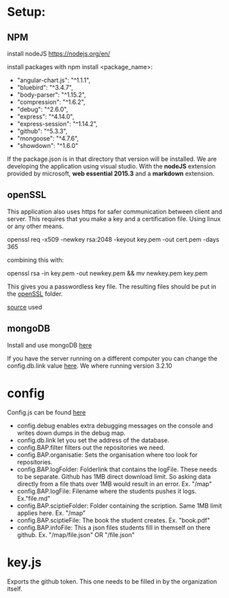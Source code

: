 # Setup:

## NPM

install nodeJS https://nodejs.org/en/

install packages with npm install <package_name>:

*    "angular-chart.js": "^1.1.1",
*    "bluebird": "^3.4.7",
*    "body-parser": "^1.15.2",
*    "compression": "^1.6.2",
*    "debug": "^2.6.0",
*    "express": "^4.14.0",
*    "express-session": "^1.14.2",
*    "github": "^5.3.3",
*    "mongoose": "^4.7.6",
*    "showdown": "^1.6.0"
 
 If the package.json is in that directory that version will be installed. We are developing the application using visual studio.
 With the **nodeJS** extension provided by microsoft, **web essential 2015.3** and a **markdown** extension.

 ## openSSL

 This application also uses https for safer communication between client and server. This requires that you make a key and a certification file.
 Using linux or any other means.

 openssl req -x509 -newkey rsa:2048 -keyout key.pem -out cert.pem -days 365

 combining this with:

 openssl rsa -in key.pem -out newkey.pem && mv newkey.pem key.pem

 This gives you a passwordless key file. The resulting files should be put in the [openSSL](https://github.com/KelvinVerhoeven/BachelorproefOpvolging/tree/master/src/BAPsync/openSSL) folder.

 [source](http://blog.mgechev.com/2014/02/19/create-https-tls-ssl-application-with-express-nodejs/) used

 ## mongoDB

 Install and use mongoDB [here](https://docs.mongodb.com/manual/installation/)

 If you have the server running on a different computer you can change the config.db.link value [here](https://github.com/KelvinVerhoeven/BachelorproefOpvolging/blob/master/src/BAPsync/imports/config.js).
 We where running version 3.2.10

# config

Config.js can be found [here](https://github.com/KelvinVerhoeven/BachelorproefOpvolging/blob/master/src/BAPsync/imports/config.js)

- config.debug enables extra debugging messages on the console and writes down dumps in the debug map.
- config.db.link let you set the address of the database.
- config.BAP.filter filters out the repositories we need. 
- config.BAP.organisatie: Sets the organisation where too look for repositories.
- config.BAP.logFolder: Folderlink that contains the logFile. These needs to be separate. Github has 1MB direct download limit. So asking data directly from a file thats over 1MB would result in an error. Ex. "/map"
- config.BAP.logFile: Filename where the students pushes it logs. Ex."file.md"
- config.BAP.sciptieFolder: Folder containing the scription. Same 1MB limit applies here. Ex. "/map"
- config.BAP.sciptieFile: The book the student creates. Ex. "book.pdf"
- config.BAP.infoFile: This a json files students fill in themself on there github. Ex. "/map/file.json"  OR "/file.json"

# key.js

Exports the github token. This one needs to be filled in by the organization itself. 